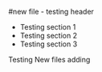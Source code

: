 #new file - testing header

* Testing section 1
* Testing section 2
* Testing section 3

Testing New files adding